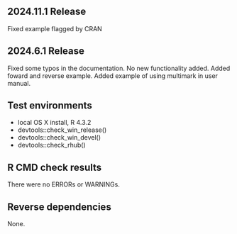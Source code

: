 ## 2024.11.1 Release

Fixed example flagged by CRAN

## 2024.6.1 Release

Fixed some typos in the documentation. No new functionality added.
Added foward and reverse example.
Added example of using multimark in user manual.


## Test environments
* local OS X install, R 4.3.2
* devtools::check_win_release()
* devtools::check_win_devel()
* devtools::check_rhub()

## R CMD check results
There were no ERRORs or WARNINGs. 

## Reverse dependencies

None.
